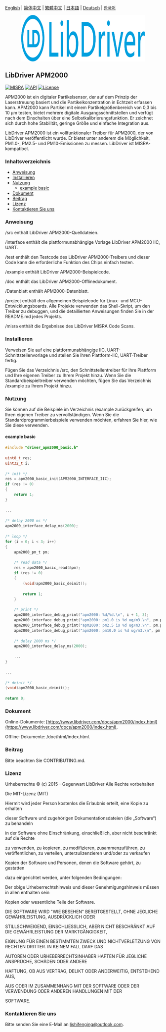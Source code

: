 [English](/README.md) | [ 简体中文](/README_zh-Hans.md) | [繁體中文](/README_zh-Hant.md) | [日本語](/README_ja.md) | [Deutsch](/README_de.md) | [한국어](/README_ko.md)

<div align=center>
<img src="/doc/image/logo.svg" width="400" height="150"/>
</div>

## LibDriver APM2000
[![MISRA](https://img.shields.io/badge/misra-compliant-brightgreen.svg)](/misra/README.md) [![API](https://img.shields.io/badge/api-reference-blue.svg)](https://www.libdriver.com/docs/apm2000/index.html) [![License](https://img.shields.io/badge/license-MIT-brightgreen.svg)](/LICENSE) 

APM2000 ist ein digitaler Partikelsensor, der auf dem Prinzip der Laserstreuung basiert und die Partikelkonzentration in Echtzeit erfassen kann. APM2000 kann Partikel mit einem Partikelgrößenbereich von 0,3 bis 10 µm testen, bietet mehrere digitale Ausgangsschnittstellen und verfügt nach dem Einschalten über eine Selbstkalibrierungsfunktion. Er zeichnet sich durch hohe Stabilität, geringe Größe und einfache Integration aus.

LibDriver APM2000 ist ein vollfunktionaler Treiber für APM2000, der von LibDriver veröffentlicht wurde. Er bietet unter anderem die Möglichkeit, PM1.0-, PM2.5- und PM10-Emissionen zu messen. LibDriver ist MISRA-kompatibel.

### Inhaltsverzeichnis

  - [Anweisung](#Anweisung)
  - [Installieren](#Installieren)
  - [Nutzung](#Nutzung)
    - [example basic](#example-basic)
  - [Dokument](#Dokument)
  - [Beitrag](#Beitrag)
  - [Lizenz](#Lizenz)
  - [Kontaktieren Sie uns](#Kontaktieren-Sie-uns)

### Anweisung

/src enthält LibDriver APM2000-Quelldateien.

/interface enthält die plattformunabhängige Vorlage LibDriver APM2000 IIC, UART.

/test enthält den Testcode des LibDriver APM2000-Treibers und dieser Code kann die erforderliche Funktion des Chips einfach testen.

/example enthält LibDriver APM2000-Beispielcode.

/doc enthält das LibDriver APM2000-Offlinedokument.

/Datenblatt enthält APM2000-Datenblatt.

/project enthält den allgemeinen Beispielcode für Linux- und MCU-Entwicklungsboards. Alle Projekte verwenden das Shell-Skript, um den Treiber zu debuggen, und die detaillierten Anweisungen finden Sie in der README.md jedes Projekts.

/misra enthält die Ergebnisse des LibDriver MISRA Code Scans.

### Installieren

Verweisen Sie auf eine plattformunabhängige IIC, UART-Schnittstellenvorlage und stellen Sie Ihren Plattform-IIC, UART-Treiber fertig.

Fügen Sie das Verzeichnis /src, den Schnittstellentreiber für Ihre Plattform und Ihre eigenen Treiber zu Ihrem Projekt hinzu. Wenn Sie die Standardbeispieltreiber verwenden möchten, fügen Sie das Verzeichnis /example zu Ihrem Projekt hinzu.

### Nutzung

Sie können auf die Beispiele im Verzeichnis /example zurückgreifen, um Ihren eigenen Treiber zu vervollständigen. Wenn Sie die Standardprogrammierbeispiele verwenden möchten, erfahren Sie hier, wie Sie diese verwenden.

#### example basic

```C
#include "driver_apm2000_basic.h"

uint8_t res;
uint32_t i;

/* init */
res = apm2000_basic_init(APM2000_INTERFACE_IIC);
if (res != 0)
{
    return 1;
}

...
    
/* delay 2000 ms */
apm2000_interface_delay_ms(2000);

/* loop */
for (i = 0; i < 3; i++)
{
    apm2000_pm_t pm;

    /* read data */
    res = apm2000_basic_read(&pm);
    if (res != 0)
    {
        (void)apm2000_basic_deinit();

        return 1;
    }

    /* print */
    apm2000_interface_debug_print("apm2000: %d/%d.\n", i + 1, 3);
    apm2000_interface_debug_print("apm2000: pm1.0 is %d ug/m3.\n", pm.pm1p0_ug_m3);
    apm2000_interface_debug_print("apm2000: pm2.5 is %d ug/m3.\n", pm.pm2p5_ug_m3);
    apm2000_interface_debug_print("apm2000: pm10.0 is %d ug/m3.\n", pm.pm10_ug_m3);

    /* delay 2000 ms */
    apm2000_interface_delay_ms(2000);
    
    ...
}

...
    
/* deinit */
(void)apm2000_basic_deinit();

return 0;
```

### Dokument

Online-Dokumente: [https://www.libdriver.com/docs/apm2000/index.html](https://www.libdriver.com/docs/apm2000/index.html).

Offline-Dokumente: /doc/html/index.html.

### Beitrag

Bitte beachten Sie CONTRIBUTING.md.

### Lizenz

Urheberrechte © (c) 2015 - Gegenwart LibDriver Alle Rechte vorbehalten



Die MIT-Lizenz (MIT)



Hiermit wird jeder Person kostenlos die Erlaubnis erteilt, eine Kopie zu erhalten

dieser Software und zugehörigen Dokumentationsdateien (die „Software“) zu behandeln

in der Software ohne Einschränkung, einschließlich, aber nicht beschränkt auf die Rechte

zu verwenden, zu kopieren, zu modifizieren, zusammenzuführen, zu veröffentlichen, zu verteilen, unterzulizenzieren und/oder zu verkaufen

Kopien der Software und Personen, denen die Software gehört, zu gestatten

dazu eingerichtet werden, unter folgenden Bedingungen:



Der obige Urheberrechtshinweis und dieser Genehmigungshinweis müssen in allen enthalten sein

Kopien oder wesentliche Teile der Software.



DIE SOFTWARE WIRD "WIE BESEHEN" BEREITGESTELLT, OHNE JEGLICHE GEWÄHRLEISTUNG, AUSDRÜCKLICH ODER

STILLSCHWEIGEND, EINSCHLIESSLICH, ABER NICHT BESCHRÄNKT AUF DIE GEWÄHRLEISTUNG DER MARKTGÄNGIGKEIT,

EIGNUNG FÜR EINEN BESTIMMTEN ZWECK UND NICHTVERLETZUNG VON RECHTEN DRITTER. IN KEINEM FALL DARF DAS

AUTOREN ODER URHEBERRECHTSINHABER HAFTEN FÜR JEGLICHE ANSPRÜCHE, SCHÄDEN ODER ANDERE

HAFTUNG, OB AUS VERTRAG, DELIKT ODER ANDERWEITIG, ENTSTEHEND AUS,

AUS ODER IM ZUSAMMENHANG MIT DER SOFTWARE ODER DER VERWENDUNG ODER ANDEREN HANDLUNGEN MIT DER

SOFTWARE.

### Kontaktieren Sie uns

Bitte senden Sie eine E-Mail an lishifenging@outlook.com.
